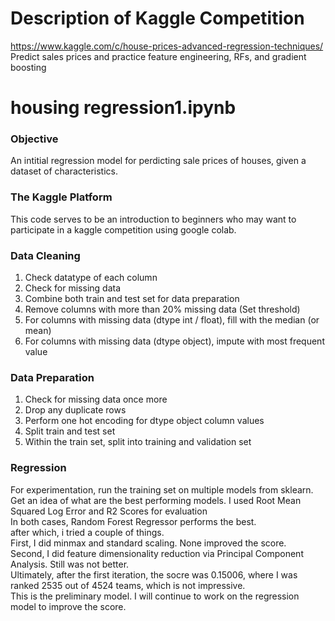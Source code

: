 # Description of Kaggle Competition
https://www.kaggle.com/c/house-prices-advanced-regression-techniques/
Predict sales prices and practice feature engineering, RFs, and gradient boosting

# housing regression1.ipynb
### Objective
An intitial regression model for perdicting sale prices of houses, given a dataset of characteristics.
### The Kaggle Platform
This code serves to be an introduction to beginners who may want to participate in a kaggle competition using google colab.
### Data Cleaning 
1. Check datatype of each column<br />
2. Check for missing data<br />
3. Combine both train and test set for data preparation<br />
4. Remove columns with more than 20% missing data (Set threshold)<br />
5. For columns with missing data (dtype int / float), fill with the median (or mean)<br />
6. For columns with missing data (dtype object), impute with most frequent value<br />

### Data Preparation
1. Check for missing data once more<br />
2. Drop any duplicate rows<br />
3. Perform one hot encoding for dtype object column values<br />
4. Split train and test set<br />
5. Within the train set, split into training and validation set<br />

### Regression
For experimentation, run the training set on multiple models from sklearn.<br />
Get an idea of what are the best performing models. I used Root Mean Squared Log Error and R2 Scores for evaluation<br />
In both cases, Random Forest Regressor performs the best.<br />
after which, i tried a couple of things.<br />
First, I did minmax and standard scaling. None improved the score.<br />
Second, I did feature dimensionality reduction via Principal Component Analysis. Still was not better.<br />
Ultimately, after the first iteration, the socre was 0.15006, where I was ranked 2535 out of 4524 teams, which is not impressive.<br />
This is the preliminary model. I will continue to work on the regression model to improve the score.<br />

